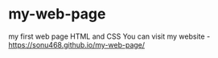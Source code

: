 # my-web-page
my first web page HTML and CSS
You can visit my website -  https://sonu468.github.io/my-web-page/
